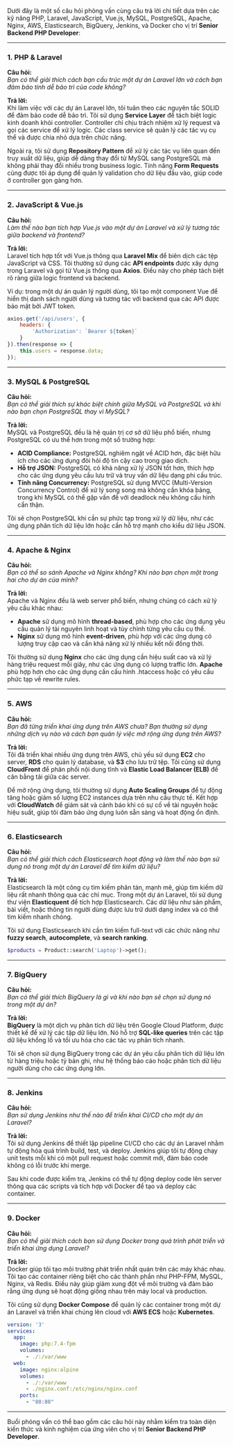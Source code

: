 Dưới đây là một số câu hỏi phỏng vấn cùng câu trả lời chi tiết dựa trên các kỹ năng PHP, Laravel, JavaScript, Vue.js, MySQL, PostgreSQL, Apache, Nginx, AWS, Elasticsearch, BigQuery, Jenkins, và Docker cho vị trí **Senior Backend PHP Developer**:

---

### **1. PHP & Laravel**

**Câu hỏi:**  
*Bạn có thể giải thích cách bạn cấu trúc một dự án Laravel lớn và cách bạn đảm bảo tính dễ bảo trì của code không?*

**Trả lời:**  
Khi làm việc với các dự án Laravel lớn, tôi tuân theo các nguyên tắc SOLID để đảm bảo code dễ bảo trì. Tôi sử dụng **Service Layer** để tách biệt logic kinh doanh khỏi controller. Controller chỉ chịu trách nhiệm xử lý request và gọi các service để xử lý logic. Các class service sẽ quản lý các tác vụ cụ thể và được chia nhỏ dựa trên chức năng.

Ngoài ra, tôi sử dụng **Repository Pattern** để xử lý các tác vụ liên quan đến truy xuất dữ liệu, giúp dễ dàng thay đổi từ MySQL sang PostgreSQL mà không phải thay đổi nhiều trong business logic. Tính năng **Form Requests** cũng được tôi áp dụng để quản lý validation cho dữ liệu đầu vào, giúp code ở controller gọn gàng hơn.

---

### **2. JavaScript & Vue.js**

**Câu hỏi:**  
*Làm thế nào bạn tích hợp Vue.js vào một dự án Laravel và xử lý tương tác giữa backend và frontend?*

**Trả lời:**  
Laravel tích hợp tốt với Vue.js thông qua **Laravel Mix** để biên dịch các tệp JavaScript và CSS. Tôi thường sử dụng các **API endpoints** được xây dựng trong Laravel và gọi từ Vue.js thông qua **Axios**. Điều này cho phép tách biệt rõ ràng giữa logic frontend và backend. 

Ví dụ: trong một dự án quản lý người dùng, tôi tạo một component Vue để hiển thị danh sách người dùng và tương tác với backend qua các API được bảo mật bởi JWT token.

```javascript
axios.get('/api/users', {
    headers: {
        'Authorization': `Bearer ${token}`
    }
}).then(response => {
    this.users = response.data;
});
```

---

### **3. MySQL & PostgreSQL**

**Câu hỏi:**  
*Bạn có thể giải thích sự khác biệt chính giữa MySQL và PostgreSQL và khi nào bạn chọn PostgreSQL thay vì MySQL?*

**Trả lời:**  
MySQL và PostgreSQL đều là hệ quản trị cơ sở dữ liệu phổ biến, nhưng PostgreSQL có ưu thế hơn trong một số trường hợp:

- **ACID Compliance:** PostgreSQL nghiêm ngặt về ACID hơn, đặc biệt hữu ích cho các ứng dụng đòi hỏi độ tin cậy cao trong giao dịch.
- **Hỗ trợ JSON:** PostgreSQL có khả năng xử lý JSON tốt hơn, thích hợp cho các ứng dụng yêu cầu lưu trữ và truy vấn dữ liệu dạng phi cấu trúc.
- **Tính năng Concurrency:** PostgreSQL sử dụng MVCC (Multi-Version Concurrency Control) để xử lý song song mà không cần khóa bảng, trong khi MySQL có thể gặp vấn đề với deadlock nếu không cấu hình cẩn thận.

Tôi sẽ chọn PostgreSQL khi cần sự phức tạp trong xử lý dữ liệu, như các ứng dụng phân tích dữ liệu lớn hoặc cần hỗ trợ mạnh cho kiểu dữ liệu JSON.

---

### **4. Apache & Nginx**

**Câu hỏi:**  
*Bạn có thể so sánh Apache và Nginx không? Khi nào bạn chọn một trong hai cho dự án của mình?*

**Trả lời:**  
Apache và Nginx đều là web server phổ biến, nhưng chúng có cách xử lý yêu cầu khác nhau:

- **Apache** sử dụng mô hình **thread-based**, phù hợp cho các ứng dụng yêu cầu quản lý tài nguyên linh hoạt và tùy chỉnh từng yêu cầu cụ thể. 
- **Nginx** sử dụng mô hình **event-driven**, phù hợp với các ứng dụng có lượng truy cập cao và cần khả năng xử lý nhiều kết nối đồng thời.

Tôi thường sử dụng **Nginx** cho các ứng dụng cần hiệu suất cao và xử lý hàng triệu request mỗi giây, như các ứng dụng có lượng traffic lớn. **Apache** phù hợp hơn cho các ứng dụng cần cấu hình .htaccess hoặc có yêu cầu phức tạp về rewrite rules.

---

### **5. AWS**

**Câu hỏi:**  
*Bạn đã từng triển khai ứng dụng trên AWS chưa? Bạn thường sử dụng những dịch vụ nào và cách bạn quản lý việc mở rộng ứng dụng trên AWS?*

**Trả lời:**  
Tôi đã triển khai nhiều ứng dụng trên AWS, chủ yếu sử dụng **EC2** cho server, **RDS** cho quản lý database, và **S3** cho lưu trữ tệp. Tôi cũng sử dụng **CloudFront** để phân phối nội dung tĩnh và **Elastic Load Balancer (ELB)** để cân bằng tải giữa các server.

Để mở rộng ứng dụng, tôi thường sử dụng **Auto Scaling Groups** để tự động tăng hoặc giảm số lượng EC2 instances dựa trên nhu cầu thực tế. Kết hợp với **CloudWatch** để giám sát và cảnh báo khi có sự cố về tài nguyên hoặc hiệu suất, giúp tôi đảm bảo ứng dụng luôn sẵn sàng và hoạt động ổn định.

---

### **6. Elasticsearch**

**Câu hỏi:**  
*Bạn có thể giải thích cách Elasticsearch hoạt động và làm thế nào bạn sử dụng nó trong một dự án Laravel để tìm kiếm dữ liệu?*

**Trả lời:**  
Elasticsearch là một công cụ tìm kiếm phân tán, mạnh mẽ, giúp tìm kiếm dữ liệu rất nhanh thông qua các chỉ mục. Trong một dự án Laravel, tôi sử dụng thư viện **Elasticquent** để tích hợp Elasticsearch. Các dữ liệu như sản phẩm, bài viết, hoặc thông tin người dùng được lưu trữ dưới dạng index và có thể tìm kiếm nhanh chóng.

Tôi sử dụng Elasticsearch khi cần tìm kiếm full-text với các chức năng như **fuzzy search**, **autocomplete**, và **search ranking**.

```php
$products = Product::search('Laptop')->get();
```

---

### **7. BigQuery**

**Câu hỏi:**  
*Bạn có thể giải thích BigQuery là gì và khi nào bạn sẽ chọn sử dụng nó trong một dự án?*

**Trả lời:**  
**BigQuery** là một dịch vụ phân tích dữ liệu trên Google Cloud Platform, được thiết kế để xử lý các tập dữ liệu lớn. Nó hỗ trợ **SQL-like queries** trên các tập dữ liệu khổng lồ và tối ưu hóa cho các tác vụ phân tích nhanh.

Tôi sẽ chọn sử dụng BigQuery trong các dự án yêu cầu phân tích dữ liệu lớn từ hàng triệu hoặc tỷ bản ghi, như hệ thống báo cáo hoặc phân tích dữ liệu người dùng cho các ứng dụng lớn.

---

### **8. Jenkins**

**Câu hỏi:**  
*Bạn sử dụng Jenkins như thế nào để triển khai CI/CD cho một dự án Laravel?*

**Trả lời:**  
Tôi sử dụng Jenkins để thiết lập pipeline CI/CD cho các dự án Laravel nhằm tự động hóa quá trình build, test, và deploy. Jenkins giúp tôi tự động chạy unit tests mỗi khi có một pull request hoặc commit mới, đảm bảo code không có lỗi trước khi merge.

Sau khi code được kiểm tra, Jenkins có thể tự động deploy code lên server thông qua các scripts và tích hợp với Docker để tạo và deploy các container.

---

### **9. Docker**

**Câu hỏi:**  
*Bạn có thể giải thích cách bạn sử dụng Docker trong quá trình phát triển và triển khai ứng dụng Laravel?*

**Trả lời:**  
Docker giúp tôi tạo môi trường phát triển nhất quán trên các máy khác nhau. Tôi tạo các container riêng biệt cho các thành phần như PHP-FPM, MySQL, Nginx, và Redis. Điều này giúp giảm xung đột về môi trường và đảm bảo rằng ứng dụng sẽ hoạt động giống nhau trên máy local và production.

Tôi cũng sử dụng **Docker Compose** để quản lý các container trong một dự án Laravel và triển khai chúng lên cloud với **AWS ECS** hoặc **Kubernetes**.

```yaml
version: '3'
services:
  app:
    image: php:7.4-fpm
    volumes:
      - ./:/var/www
  web:
    image: nginx:alpine
    volumes:
      - ./:/var/www
      - ./nginx.conf:/etc/nginx/nginx.conf
    ports:
      - "80:80"
```

---

Buổi phỏng vấn có thể bao gồm các câu hỏi này nhằm kiểm tra toàn diện kiến thức và kinh nghiệm của ứng viên cho vị trí **Senior Backend PHP Developer**.
